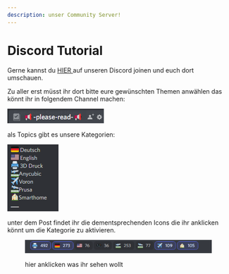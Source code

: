 ```yaml
---
description: unser Community Server!
---
```


# Discord Tutorial

Gerne kannst du [HIER ](https://discord.gg/2vEVdejeBZ)auf unseren Discord joinen und euch dort umschauen.



Zu aller erst müsst ihr dort bitte eure gewünschten Themen anwählen das könnt ihr in folgendem Channel machen:&#x20;

![](<.gitbook/assets/image (2).png>)

als Topics gibt es unsere Kategorien:&#x20;

![](<.gitbook/assets/image (9) (2).png>)

unter dem Post findet ihr die dementsprechenden Icons die ihr anklicken könnt um die Kategorie zu aktivieren.

<figure><img src=".gitbook/assets/image (6) (2).png" alt=""><figcaption><p>hier anklicken was ihr sehen wollt</p></figcaption></figure>
